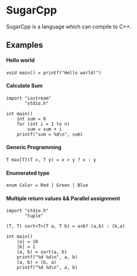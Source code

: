 # SugarCpp
SugarCpp is a language which can compile to C++.

## Examples

#### Hello world
```
void main() = printf("Hello world!") 
``` 

#### Calculate Sum
```
import "iostream"
       "stdio.h"

int main()
    int sum = 0
    for (int i = 1 to n)
        sum = sum + i
    printf("sum = %d\n", sum)
```

#### Generic Programming
```
T max[T](T x, T y) = x > y ? x : y
```

#### Enumerated type
```
enum Color = Red | Green | Blue
```

#### Multiple return values​​ && Parallel assignment
```
import "stdio.h"
       "tuple"

(T, T) sort<T>(T a, T b) = a<b? (a,b) : (b,a)

int main()
    |a| = 10
    |b| = 1
    (a, b) = sort(a, b)
    printf("%d %d\n", a, b)
    (a, b) = (b, a)
    printf("%d %d\n", a, b)
```
